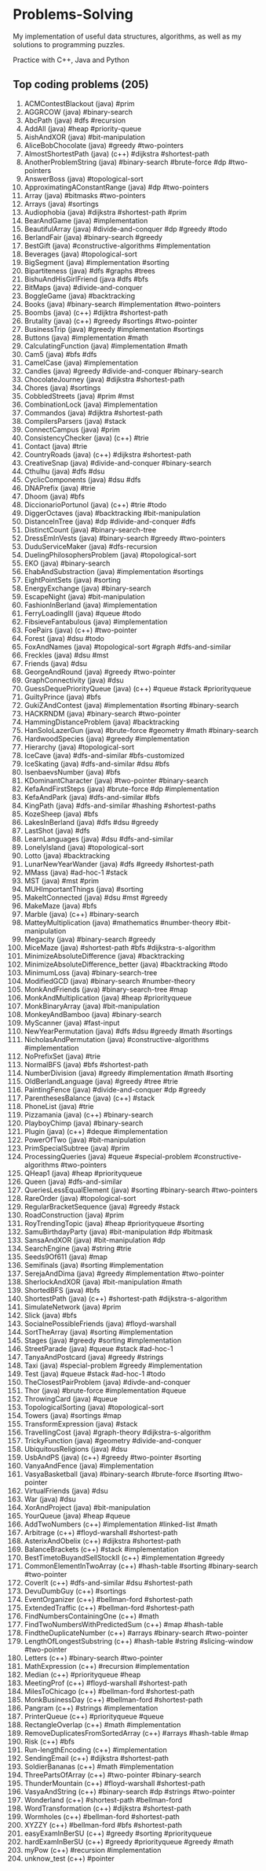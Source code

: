 
# Problems-Solving

My implementation of useful data structures, algorithms, as well as my solutions to programming puzzles.

Practice with C++, Java and Python

## Top coding problems (205)

 1. ACMContestBlackout (java) #prim
 2. AGGRCOW (java) #binary-search
 3. AbcPath (java) #dfs #recursion
 4. AddAll (java) #heap #priority-queue
 5. AishAndXOR (java) #bit-manipulation
 6. AliceBobChocolate (java) #greedy #two-pointers
 7. AlmostShortestPath (java) (c++) #dijkstra #shortest-path
 8. AnotherProblemString (java) #binary-search #brute-force #dp #two-pointers
 9. AnswerBoss (java) #topological-sort
 10. ApproximatingAConstantRange (java) #dp #two-pointers
 11. Array (java) #bitmasks #two-pointers
 12. Arrays (java) #sortings
 13. Audiophobia (java) #dijkstra #shortest-path #prim
 14. BearAndGame (java) #implementation
 15. BeautifulArray (java) #divide-and-conquer #dp #greedy #todo
 16. BerlandFair (java) #binary-search #greedy
 17. BestGift (java) #constructive-algorithms #implementation
 18. Beverages (java) #topological-sort
 19. BigSegment (java) #implementation #sorting
 20. Bipartiteness (java) #dfs #graphs #trees
 21. BishuAndHisGirlFriend (java #dfs #bfs
 22. BitMaps (java) #divide-and-conquer
 23. BoggleGame (java) #backtracking
 24. Books (java) #binary-search #implementation #two-pointers
 25. Boombs (java) (c++) #dijktra #shortest-path
 26. Brutality (java) (c++) #greedy #sortings #two-pointer
 27. BusinessTrip (java) #greedy #implementation #sortings
 28. Buttons (java) #implementation #math
 29. CalculatingFunction (java) #implementation #math
 30. Cam5 (java) #bfs #dfs
 31. CamelCase (java) #implementation
 32. Candies (java) #greedy #divide-and-conquer #binary-search
 33. ChocolateJourney (java) #dijkstra #shortest-path
 34. Chores (java) #sortings
 35. CobbledStreets (java) #prim #mst
 36. CombinationLock (java) #implementation
 37. Commandos (java) #dijktra #shortest-path
 38. CompilersParsers (java) #stack
 39. ConnectCampus (java) #prim
 40. ConsistencyChecker (java) (c++) #trie
 41. Contact (java) #trie
 42. CountryRoads (java) (c++) #dijkstra #shortest-path
 43. CreativeSnap (java) #divide-and-conquer #binary-search
 44. Cthulhu (java) #dfs #dsu
 45. CyclicComponents (java) #dsu #dfs
 46. DNAPrefix (java) #trie
 47. Dhoom (java) #bfs
 48. DiccionarioPortunol (java) (c++) #trie #todo
 49. DiggerOctaves (java) #backtracking #bit-manipulation
 50. DistanceInTree (java) #dp #divide-and-conquer #dfs
 51. DistinctCount (java) #binary-search-tree
 52. DressEmInVests (java) #binary-search #greedy #two-pointers
 53. DuduServiceMaker (java) #dfs-recursion
 54. DuelingPhilosophersProblem (java) #topological-sort
 55. EKO (java) #binary-search
 56. EhabAndSubstraction (java) #implementation #sortings
 57. EightPointSets (java) #sorting
 58. EnergyExchange (java) #binary-search
 59. EscapeNight (java) #bit-manipulation
 60. FashionInBerland (java) #implementation
 61. FerryLoadingIII (java) #queue #todo
 62. FibsieveFantabulous (java) #implementation
 63. FoePairs (java) (c++) #two-pointer
 64. Forest (java) #dsu #todo
 65. FoxAndNames (java) #topological-sort #graph #dfs-and-similar
 66. Freckles (java) #dsu #mst
 67. Friends (java) #dsu
 68. GeorgeAndRound (java) #greedy #two-pointer
 69. GraphConnectivity (java) #dsu
 70. GuessDequePriorityQueue (java) (c++) #queue #stack #priorityqueue
 71. GuiltyPrince (java) #bfs
 72. GukiZAndContest (java) #implementation #sorting #binary-search
 73. HACKRNDM (java) #binary-search #two-pointer
 74. HammingDistanceProblem (java) #backtracking
 75. HanSoloLazerGun (java) #brute-force #geometry #math #binary-search
 76. HardwoodSpecies (java) #greedy #implementation
 77. Hierarchy (java) #topological-sort
 78. IceCave (java) #dfs-and-similar #bfs-customized
 79. IceSkating (java) #dfs-and-similar #dsu #bfs
 80. IsenbaevsNumber (java) #bfs
 81. KDominantCharacter (java) #two-pointer #binary-search
 82. KefaAndFirstSteps (java) #brute-force #dp #implementation
 83. KefaAndPark (java) #dfs-and-similar #bfs
 84. KingPath (java) #dfs-and-similar #hashing #shortest-paths
 85. KozeSheep (java) #bfs
 86. LakesInBerland (java) #dfs #dsu #greedy
 87. LastShot (java) #dfs
 88. LearnLanguages (java) #dsu #dfs-and-similar
 89. LonelyIsland (java) #topological-sort
 90. Lotto (java) #backtracking
 91. LunarNewYearWander (java) #dfs #greedy #shortest-path
 92. MMass (java) #ad-hoc-1 #stack
 93. MST (java) #mst #prim
 94. MUHImportantThings (java) #sorting
 95. MakeItConnected (java) #dsu #mst #greedy
 96. MakeMaze (java) #bfs
 97. Marble (java) (c++) #binary-search
 98. MatteyMultiplication (java) #mathematics #number-theory #bit-manipulation
 99. Megacity (java) #binary-search #greedy
 100. MiceMaze (java) #shortest-path #bfs #dijkstra-s-algorithm
 101. MinimizeAbsoluteDifference (java) #backtracking
 102. MinimizeAbsoluteDifference_better (java) #backtracking #todo
 103. MinimumLoss (java) #binary-search-tree
 104. ModifiedGCD (java) #binary-search #number-theory
 105. MonkAndFriends (java) #binary-search-tree #map
 106. MonkAndMultiplication (java) #heap #priorityqueue
 107. MonkBinaryArray (java) #bit-manipulation
 108. MonkeyAndBamboo (java) #binary-search
 109. MyScanner (java) #fast-input
 110. NewYearPermutation (java) #dfs #dsu #greedy #math #sortings
 111. NicholasAndPermutation (java) #constructive-algorithms #implementation
 112. NoPrefixSet (java) #trie
 113. NormalBFS (java) #bfs #shortest-path
 114. NumberDivision (java) #greedy #implementation #math #sorting
 115. OldBerlandLanguage (java) #greedy #tree #trie
 116. PaintingFence (java) #divide-and-conquer #dp #greedy
 117. ParenthesesBalance (java) (c++) #stack
 118. PhoneList (java) #trie
 119. Pizzamania (java) (c++) #binary-search
 120. PlayboyChimp (java) #binary-search
 121. Plugin (java) (c++) #deque #implementation
 122. PowerOfTwo (java) #bit-manipulation
 123. PrimSpecialSubtree (java) #prim
 124. ProcessingQueries (java) #queue #special-problem #constructive-algorithms #two-pointers
 125. QHeap1 (java) #heap #priorityqueue
 126. Queen (java) #dfs-and-similar
 127. QueriesLessEqualElement (java) #sorting #binary-search #two-pointers
 128. RareOrder (java) #topological-sort
 129. RegularBracketSequence (java) #greedy #stack
 130. RoadConstruction (java) #prim
 131. RoyTrendingTopic (java) #heap #priorityqueue #sorting
 132. SamuBirthdayParty (java) #bit-manipulation #dp #bitmask
 133. SansaAndXOR (java) #bit-manipulation #dp
 134. SearchEngine (java) #string #trie
 135. Seeds9Of611 (java) #map
 136. Semifinals (java) #sorting #implementation
 137. SerejaAndDima (java) #greedy #implementation #two-pointer
 138. SherlockAndXOR (java) #bit-manipulation #math
 139. ShortedBFS (java) #bfs
 140. ShortestPath (java) (c++) #shortest-path #dijkstra-s-algorithm
 141. SimulateNetwork (java) #prim
 142. Slick (java) #bfs
 143. SocialnePossibleFriends (java) #floyd-warshall
 144. SortTheArray (java) #sorting #implementation
 145. Stages (java) #greedy #sorting #implementation
 146. StreetParade (java) #queue #stack #ad-hoc-1
 147. TanyaAndPostcard (java) #greedy #strings
 148. Taxi (java) #special-problem #greedy #implementation
 149. Test (java) #queue #stack #ad-hoc-1 #todo
 150. TheClosestPairProblem (java) #divde-and-conquer
 151. Thor (java) #brute-force #implementation #queue
 152. ThrowingCard (java) #queue
 153. TopologicalSorting (java) #topological-sort
 154. Towers (java) #sortings #map
 155. TransformExpression (java) #stack
 156. TravellingCost (java) #graph-theory #dijkstra-s-algorithm
 157. TrickyFunction (java) #geometry #divide-and-conquer
 158. UbiquitousReligions (java) #dsu
 159. UsbAndPS (java) (c++) #greedy #two-pointer #sorting
 160. VanyaAndFence (java) #implementation
 161. VasyaBasketball (java) #binary-search #brute-force #sorting #two-pointer
 162. VirtualFriends (java) #dsu
 163. War (java) #dsu
 164. XorAndProject (java) #bit-manipulation
 165. YourQueue (java) #heap #queue
 166. AddTwoNumbers (c++) #implementation #linked-list #math
 167. Arbitrage (c++) #floyd-warshall #shortest-path
 168. AsterixAndObelix (c++) #dijkstra #shortest-path
 169. BalanceBrackets (c++) #stack #implementation
 170. BestTimetoBuyandSellStockII (c++) #implementation #greedy
 171. CommonElementInTwoArray (c++) #hash-table #sorting #binary-search #two-pointer
 172. CoverIt (c++) #dfs-and-similar #dsu #shortest-path
 173. DevuDumbGuy (c++) #sortings
 174. EventOrganizer (c++) #bellman-ford #shortest-path
 175. ExtendedTraffic (c++) #bellman-ford #shortest-path
 176. FindNumbersContainingOne (c++) #math
 177. FindTwoNumbersWithPredictedSum (c++) #map #hash-table
 178. FindtheDuplicateNumber (c++) #arrays #binary-search #two-pointer
 179. LengthOfLongestSubstring (c++) #hash-table #string #slicing-window #two-pointer
 180. Letters (c++) #binary-search #two-pointer
 181. MathExpression (c++) #recursion #implementation
 182. Median (c++) #priorityqueue #heap
 183. MeetingProf (c++) #floyd-warshall #shortest-path
 184. MilesToChicago (c++) #bellman-ford #shortest-path
 185. MonkBusinessDay (c++) #bellman-ford #shortest-path
 186. Pangram (c++) #strings #implementation
 187. PrinterQueue (c++) #priorityqueue #queue
 188. RectangleOverlap (c++) #math #implementation
 189. RemoveDuplicatesFromSortedArray (c++) #arrays #hash-table #map
 190. Risk (c++) #bfs
 191. Run-lengthEncoding (c++) #implementation
 192. SendingEmail (c++) #dijkstra #shortest-path
 193. SoldierBananas (c++) #math #implementation
 194. ThreePartsOfArray (c++) #two-pointer #binary-search
 195. ThunderMountain (c++) #floyd-warshall #shortest-path
 196. VasyaAndString (c++) #binary-search #dp #strings #two-pointer
 197. Wonderland (c++) #shortest-path #bellman-ford
 198. WordTransformation (c++) #dijkstra #shortest-path
 199. Wormholes (c++) #bellman-ford #shortest-path
 200. XYZZY (c++) #bellman-ford #bfs #shortest-path
 201. easyExamInBerSU (c++) #greedy #sorting #priorityqueue
 202. hardExamInBerSU (c++) #greedy #priorityqueue #greedy #math
 203. myPow (c++) #recursion #implementation
 204. unknow_test (c++) #pointer
